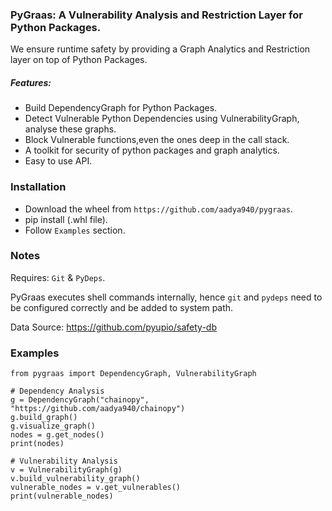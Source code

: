 ### PyGraas: A Vulnerability Analysis and Restriction Layer for Python Packages.

We ensure runtime safety by providing a Graph Analytics and
Restriction layer on top of Python Packages.

##### Features:
-  Build DependencyGraph for Python Packages.
-  Detect Vulnerable Python Dependencies using VulnerabilityGraph, analyse
  these graphs.
- Block Vulnerable functions,even the ones deep in the call stack.
- A toolkit for security of python packages and graph analytics.
- Easy to use API.

### Installation
- Download the wheel from `https://github.com/aadya940/pygraas`.
- pip install (.whl file).
- Follow `Examples` section.

### Notes

Requires: `Git` & `PyDeps`.

PyGraas executes shell commands internally, hence `git` and `pydeps` need to 
be configured correctly and be added to system path.

Data Source: https://github.com/pyupio/safety-db

### Examples

```
from pygraas import DependencyGraph, VulnerabilityGraph

# Dependency Analysis
g = DependencyGraph("chainopy", "https://github.com/aadya940/chainopy")
g.build_graph()
g.visualize_graph()
nodes = g.get_nodes()
print(nodes)

# Vulnerability Analysis
v = VulnerabilityGraph(g)
v.build_vulnerability_graph()
vulnerable_nodes = v.get_vulnerables()
print(vulnerable_nodes)
```


